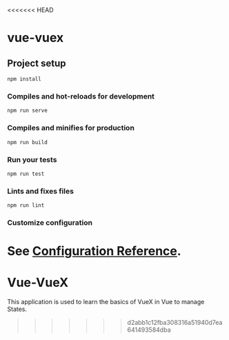 <<<<<<< HEAD
# vue-vuex

## Project setup
```
npm install
```

### Compiles and hot-reloads for development
```
npm run serve
```

### Compiles and minifies for production
```
npm run build
```

### Run your tests
```
npm run test
```

### Lints and fixes files
```
npm run lint
```

### Customize configuration
See [Configuration Reference](https://cli.vuejs.org/config/).
=======
# Vue-VueX
This application is used to learn the basics of VueX in Vue to manage States.
>>>>>>> d2abb1c12fba308316a51940d7ea641493584dba

